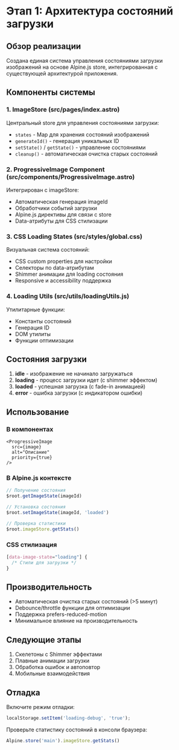 # Этап 1: Архитектура состояний загрузки

## Обзор реализации

Создана единая система управления состояниями загрузки изображений на основе Alpine.js store, интегрированная с существующей архитектурой приложения.

## Компоненты системы

### 1. ImageStore (src/pages/index.astro)
Центральный store для управления состояниями загрузки:
- `states` - Map для хранения состояний изображений
- `generateId()` - генерация уникальных ID
- `setState()` / `getState()` - управление состояниями
- `cleanup()` - автоматическая очистка старых состояний

### 2. ProgressiveImage Component (src/components/ProgressiveImage.astro)
Интегрирован с imageStore:
- Автоматическая генерация imageId
- Обработчики событий загрузки
- Alpine.js директивы для связи с store
- Data-атрибуты для CSS стилизации

### 3. CSS Loading States (src/styles/global.css)
Визуальная система состояний:
- CSS custom properties для настройки
- Селекторы по data-атрибутам
- Shimmer анимации для loading состояния
- Responsive и accessibility поддержка

### 4. Loading Utils (src/utils/loadingUtils.js)
Утилитарные функции:
- Константы состояний
- Генерация ID
- DOM утилиты
- Функции оптимизации

## Состояния загрузки

1. **idle** - изображение не начинало загружаться
2. **loading** - процесс загрузки идет (с shimmer эффектом)
3. **loaded** - успешная загрузка (с fade-in анимацией)
4. **error** - ошибка загрузки (с индикатором ошибки)

## Использование

### В компонентах
```astro
<ProgressiveImage 
  src={image} 
  alt="Описание"
  priority={true}
/>
```

### В Alpine.js контексте
```javascript
// Получение состояния
$root.getImageState(imageId)

// Установка состояния
$root.setImageState(imageId, 'loaded')

// Проверка статистики
$root.imageStore.getStats()
```

### CSS стилизация
```css
[data-image-state="loading"] {
  /* Стили для загрузки */
}
```

## Производительность

- Автоматическая очистка старых состояний (>5 минут)
- Debounce/throttle функции для оптимизации
- Поддержка prefers-reduced-motion
- Минимальное влияние на производительность

## Следующие этапы

1. Скелетоны с Shimmer эффектами
2. Плавные анимации загрузки
3. Обработка ошибок и автоповтор
4. Мобильные взаимодействия

## Отладка

Включите режим отладки:
```javascript
localStorage.setItem('loading-debug', 'true');
```

Проверьте статистику состояний в консоли браузера:
```javascript
Alpine.store('main').imageStore.getStats()
```
